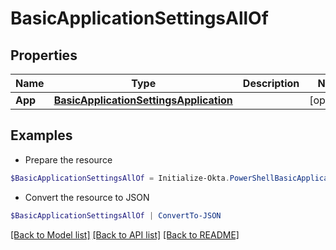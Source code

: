 # BasicApplicationSettingsAllOf
## Properties

Name | Type | Description | Notes
------------ | ------------- | ------------- | -------------
**App** | [**BasicApplicationSettingsApplication**](BasicApplicationSettingsApplication.md) |  | [optional] 

## Examples

- Prepare the resource
```powershell
$BasicApplicationSettingsAllOf = Initialize-Okta.PowerShellBasicApplicationSettingsAllOf  -App null
```

- Convert the resource to JSON
```powershell
$BasicApplicationSettingsAllOf | ConvertTo-JSON
```

[[Back to Model list]](../README.md#documentation-for-models) [[Back to API list]](../README.md#documentation-for-api-endpoints) [[Back to README]](../README.md)

